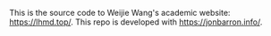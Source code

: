 This is the source code to Weijie Wang's academic website: https://lhmd.top/. This repo is developed with https://jonbarron.info/.